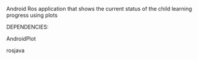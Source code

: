 Android Ros application that shows the current status of the child learning progress using plots

DEPENDENCIES:

AndroidPlot

rosjava
